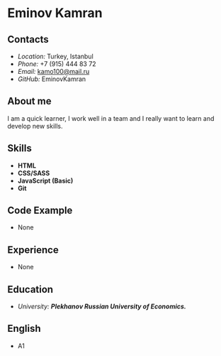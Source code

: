 # Eminov Kamran

## Contacts

- *Location:* Turkey, Istanbul
- *Phone:* +7 (915) 444 83 72
- *Email:* kamo100@mail.ru
- *GitHub:* EminovKamran

## About me

I am a quick learner, I work well in a team and I really want to learn and develop new skills.

## Skills 

- **HTML**
- **CSS/SASS**
- **JavaScript (Basic)**
- **Git**

## Code Example

- None

## Experience

- None

## Education

- *University:* ***Plekhanov Russian University of Economics.***

## English

- A1